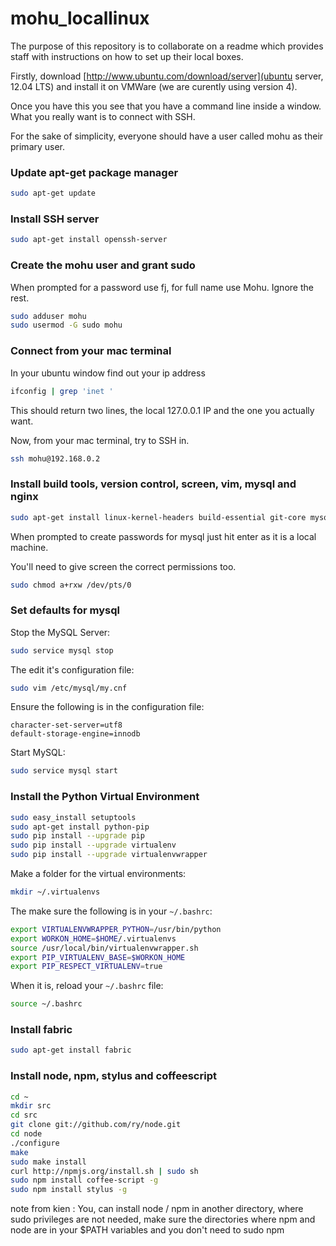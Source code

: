 mohu_locallinux
===============

The purpose of this repository is to collaborate on a readme which provides staff with instructions on how to set up their local boxes.

Firstly, download [http://www.ubuntu.com/download/server](ubuntu server, 12.04 LTS) and install it on VMWare (we are curently using version 4).

Once you have this you see that you have a command line inside a window. What you really want is to connect with SSH.

For the sake of simplicity, everyone should have a user called mohu as their primary user.

### Update apt-get package manager

```bash
sudo apt-get update
```

### Install SSH server

```bash
sudo apt-get install openssh-server
```

### Create the mohu user and grant sudo

When prompted for a password use fj, for full name use Mohu. Ignore the rest.
```bash
sudo adduser mohu
sudo usermod -G sudo mohu
```

### Connect from your mac terminal

In your ubuntu window find out your ip address

```bash
ifconfig | grep 'inet '
```

This should return two lines, the local 127.0.0.1 IP and the one you actually want.

Now, from your mac terminal, try to SSH in.

```bash
ssh mohu@192.168.0.2
```

### Install build tools, version control, screen, vim, mysql and nginx

```bash
sudo apt-get install linux-kernel-headers build-essential git-core mysql-server libmysqlclient15-dev libmysql++-dev wget curl libpcre3-dev libssl-dev lsof python-setuptools python-dev screen vim nginx
```
When prompted to create passwords for mysql just hit enter as it is a local machine.

You'll need to give screen the correct permissions too.

```bash
sudo chmod a+rxw /dev/pts/0
```

### Set defaults for mysql

Stop the MySQL Server:

```bash
sudo service mysql stop
```

The edit it's configuration file:

```bash
sudo vim /etc/mysql/my.cnf
```

Ensure the following is in the configuration file:

```
character-set-server=utf8
default-storage-engine=innodb
```
Start MySQL:

```bash
sudo service mysql start
```

### Install the Python Virtual Environment

```bash
sudo easy_install setuptools
sudo apt-get install python-pip
sudo pip install --upgrade pip
sudo pip install --upgrade virtualenv
sudo pip install --upgrade virtualenvwrapper
```

Make a folder for the virtual environments:

```bash
mkdir ~/.virtualenvs
```

The make sure the following is in your `~/.bashrc`:

```bash
export VIRTUALENVWRAPPER_PYTHON=/usr/bin/python
export WORKON_HOME=$HOME/.virtualenvs
source /usr/local/bin/virtualenvwrapper.sh
export PIP_VIRTUALENV_BASE=$WORKON_HOME
export PIP_RESPECT_VIRTUALENV=true
```

When it is, reload your `~/.bashrc` file:

```bash
source ~/.bashrc
```

### Install fabric

```bash
sudo apt-get install fabric
```

### Install node, npm, stylus and coffeescript

```bash
cd ~
mkdir src
cd src
git clone git://github.com/ry/node.git
cd node
./configure
make
sudo make install
curl http://npmjs.org/install.sh | sudo sh
sudo npm install coffee-script -g
sudo npm install stylus -g
```

note from kien : You, can install node / npm in another directory, where sudo privileges are not needed, make sure the directories where npm and node are in your $PATH variables and you don't need to sudo npm




